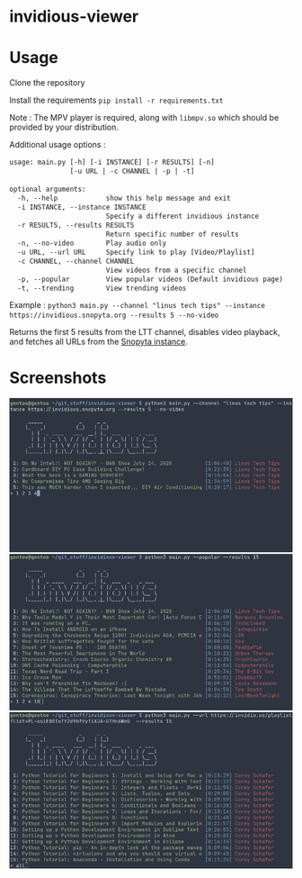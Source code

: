 # invidious-viewer
# Usage
Clone the repository

Install the requirements
`pip install -r requirements.txt`

Note :
The MPV player is required, along with `libmpv.so` which should be provided by your distribution.

Additional usage options :
```
usage: main.py [-h] [-i INSTANCE] [-r RESULTS] [-n]
               [-u URL | -c CHANNEL | -p | -t]

optional arguments:
  -h, --help            show this help message and exit
  -i INSTANCE, --instance INSTANCE
                        Specify a different invidious instance
  -r RESULTS, --results RESULTS
                        Return specific number of results
  -n, --no-video        Play audio only
  -u URL, --url URL     Specify link to play [Video/Playlist]
  -c CHANNEL, --channel CHANNEL
                        View videos from a specific channel
  -p, --popular         View popular videos (Default invidious page)
  -t, --trending        View trending videos
```

Example :
`python3 main.py --channel "linus tech tips" --instance https://invidious.snopyta.org --results 5 --no-video`

Returns the first 5 results from the LTT channel, disables video playback, and fetches all URLs from the <a href="https://invidious.snopyta.org/">Snopyta instance</a>.

# Screenshots
![ScreenShot](screenshots/LTT.png)
![ScreenShot](screenshots/Popular.png)
![ScreenShot](screenshots/Playlist.png)

